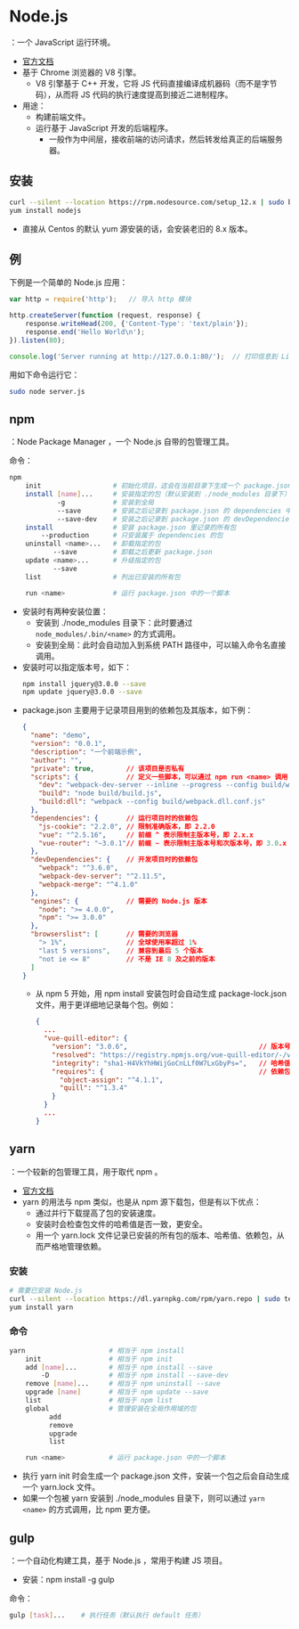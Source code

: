 # Node.js

：一个 JavaScript 运行环境。
- [官方文档](https://nodejs.org/en/docs/guides/)
- 基于 Chrome 浏览器的 V8 引擎。
  - V8 引擎基于 C++ 开发，它将 JS 代码直接编译成机器码（而不是字节码），从而将 JS 代码的执行速度提高到接近二进制程序。
- 用途：
  - 构建前端文件。
  - 运行基于 JavaScript 开发的后端程序。
    - 一般作为中间层，接收前端的访问请求，然后转发给真正的后端服务器。

## 安装

```sh
curl --silent --location https://rpm.nodesource.com/setup_12.x | sudo bash -
yum install nodejs
```
- 直接从 Centos 的默认 yum 源安装的话，会安装老旧的 8.x 版本。

## 例

下例是一个简单的 Node.js 应用：
```js
var http = require('http');   // 导入 http 模块

http.createServer(function (request, response) {
    response.writeHead(200, {'Content-Type': 'text/plain'});
    response.end('Hello World\n');
}).listen(80);

console.log('Server running at http://127.0.0.1:80/');  // 打印信息到 Linux 终端
```

用如下命令运行它：
```sh
sudo node server.js
```

## npm

：Node Package Manager ，一个 Node.js 自带的包管理工具。

命令：
```sh
npm
    init                  # 初始化项目，这会在当前目录下生成一个 package.json
    install [name]...     # 安装指定的包（默认安装到 ./node_modules 目录下）
            -g            # 安装到全局
            --save        # 安装之后记录到 package.json 的 dependencies 中
            --save-dev    # 安装之后记录到 package.json 的 devDependencies 中
    install               # 安装 package.json 里记录的所有包
        --production      # 只安装属于 dependencies 的包
    uninstall <name>...   # 卸载指定的包
           --save         # 卸载之后更新 package.json
    update <name>...      # 升级指定的包
           --save
    list                  # 列出已安装的所有包

    run <name>            # 运行 package.json 中的一个脚本
```
- 安装时有两种安装位置：
  - 安装到 ./node_modules 目录下：此时要通过 `node_modules/.bin/<name>` 的方式调用。
  - 安装到全局：此时会自动加入到系统 PATH 路径中，可以输入命令名直接调用。
- 安装时可以指定版本号，如下：
    ```sh
    npm install jquery@3.0.0 --save
    npm update jquery@3.0.0 --save
    ```
- package.json 主要用于记录项目用到的依赖包及其版本，如下例：
    ```json
    {
      "name": "demo",
      "version": "0.0.1",
      "description": "一个前端示例",
      "author": "",
      "private": true,        // 该项目是否私有
      "scripts": {            // 定义一些脚本，可以通过 npm run <name> 调用
        "dev": "webpack-dev-server --inline --progress --config build/webpack.dev.conf.js --host 0.0.0.0",
        "build": "node build/build.js",
        "build:dll": "webpack --config build/webpack.dll.conf.js"
      },
      "dependencies": {       // 运行项目时的依赖包
        "js-cookie": "2.2.0", // 限制准确版本，即 2.2.0
        "vue": "^2.5.16",     // 前缀 ^ 表示限制主版本号，即 2.x.x
        "vue-router": "~3.0.1"// 前缀 ~ 表示限制主版本号和次版本号，即 3.0.x
      },
      "devDependencies": {    // 开发项目时的依赖包
        "webpack": "^3.6.0",
        "webpack-dev-server": "^2.11.5",
        "webpack-merge": "^4.1.0"
      },
      "engines": {            // 需要的 Node.js 版本
        "node": ">= 4.0.0",
        "npm": ">= 3.0.0"
      },
      "browserslist": [       // 需要的浏览器
        "> 1%",               // 全球使用率超过 1%
        "last 5 versions",    // 兼容到最后 5 个版本
        "not ie <= 8"         // 不是 IE 8 及之前的版本
      ]
    }
    ```
  - 从 npm 5 开始，用 npm install 安装包时会自动生成 package-lock.json 文件，用于更详细地记录每个包。例如：
    ```json
    {
      ...
      "vue-quill-editor": {
        "version": "3.0.6",                                 // 版本号
        "resolved": "https://registry.npmjs.org/vue-quill-editor/-/vue-quill-editor-3.0.6.tgz",   // 下载地址
        "integrity": "sha1-H4VkYhHWijGoCnLLf0W7LxGbyPs=",   // 哈希值
        "requires": {                                       // 依赖包
          "object-assign": "^4.1.1",
          "quill": "^1.3.4"
        }
      }
      ...
    }
    ```

## yarn

：一个较新的包管理工具，用于取代 npm 。
- [官方文档](https://yarnpkg.com/en/docs)
- yarn 的用法与 npm 类似，也是从 npm 源下载包，但是有以下优点：
  - 通过并行下载提高了包的安装速度。
  - 安装时会检查包文件的哈希值是否一致，更安全。
  - 用一个 yarn.lock 文件记录已安装的所有包的版本、哈希值、依赖包，从而严格地管理依赖。

### 安装

```sh
# 需要已安装 Node.js
curl --silent --location https://dl.yarnpkg.com/rpm/yarn.repo | sudo tee /etc/yum.repos.d/yarn.repo
yum install yarn
```

### 命令

```sh
yarn                     # 相当于 npm install
    init                 # 相当于 npm init
    add [name]...        # 相当于 npm install --save
        -D               # 相当于 npm install --save-dev
    remove [name]...     # 相当于 npm uninstall --save
    upgrade [name]       # 相当于 npm update --save
    list                 # 相当于 npm list
    global               # 管理安装在全局作用域的包
          add
          remove
          upgrade
          list

    run <name>           # 运行 package.json 中的一个脚本
```
- 执行 yarn init 时会生成一个 package.json 文件，安装一个包之后会自动生成一个 yarn.lock 文件。
- 如果一个包被 yarn 安装到 ./node_modules 目录下，则可以通过 `yarn <name>` 的方式调用，比 npm 更方便。

## gulp

：一个自动化构建工具，基于 Node.js ，常用于构建 JS 项目。
- 安装：npm install -g gulp

命令：
```sh
gulp [task]...    # 执行任务（默认执行 default 任务）
```
